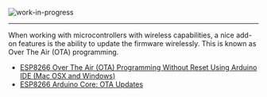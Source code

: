 <!--
Maintainer:   jeffskinnerbox@yahoo.com / www.jeffskinnerbox.me
Version:      0.4.0
-->

![work-in-progress](http://worktrade.eu/img/uc.gif "These materials require additional work and are not ready for general use.")

---

When working with microcontrollers with wireless capabilities,
a nice add-on features is the ability to update the firmware wirelessly.
This is known as Over The Air (OTA) programming.

* [ESP8266 Over The Air (OTA) Programming Without Reset Using Arduino IDE (Mac OSX and Windows)](https://www.youtube.com/watch?v=3aB85PuOQhY&t=20s)
* [ESP8266 Arduino Core: OTA Updates](https://arduino-esp8266.readthedocs.io/en/latest/ota_updates/readme.html)
